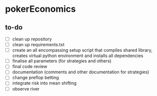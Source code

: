 # pokerEconomics

## to-do

- [ ] clean up repository
- [ ] clean up requirements.txt
- [ ] create an all encompassing setup script that compiles shared library, creates virtual python environment and installs all dependencies
- [ ] finalise all parameters (for strategies and others)
- [ ] final code review
- [ ] documentation (comments and other documentation for strategies)
- [ ] change preflop betting
- [ ] integrate risk into mean shifting
- [ ] observe river
